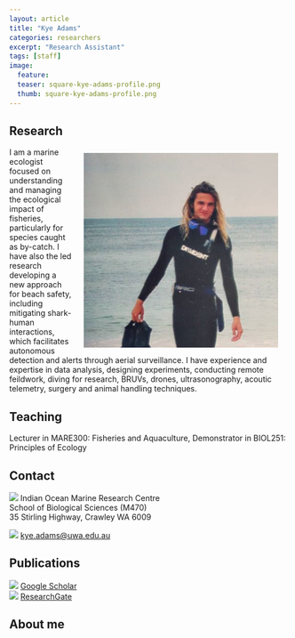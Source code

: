 ```yaml
---
layout: article
title: "Kye Adams"
categories: researchers
excerpt: "Research Assistant"
tags: [staff]
image:
  feature: 
  teaser: square-kye-adams-profile.png
  thumb: square-kye-adams-profile.png
---
```

## Research
<img class="philprofile" src='/images/square-kye-adams-profile.png' align='right' width="350" hspace="20" vspace="10">

I am a marine ecologist focused on understanding and managing the ecological impact of fisheries, particularly for species caught as by-catch. I have also the led research developing a new approach for beach safety, including mitigating shark-human interactions, which facilitates autonomous detection and alerts through aerial surveillance. I have experience and expertise in data analysis, designing experiments, conducting remote feildwork, diving for research, BRUVs, drones, ultrasonography, acoutic telemetry, surgery and animal handling techniques.  

## Teaching
Lecturer in MARE300: Fisheries and Aquaculture, 
Demonstrator in BIOL251: Principles of Ecology

## Contact
<img src='/images/icons/building-regular.svg' width="15px"> Indian Ocean Marine Research Centre <br>
School of Biological Sciences (M470)<br>
35 Stirling Highway, Crawley WA 6009</p>

<img src='/images/icons/envelope-regular.svg' width="15px"> <a href="mailto:kye.adams@uwa.edu.au"> kye.adams@uwa.edu.au</a><br>

## Publications
<img src='/images/icons/google-brands.svg' width="15px"> <a href="https://scholar.google.com/citations?user=HzrnijAAAAAJ&hl=en&oi=ao">Google Scholar</a><br>
<img src='/images/icons/researchgate-brands.svg' width="15px"> <a href="https://www.researchgate.net/profile/Kye_Adams"> ResearchGate</a><br>

## About me


